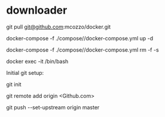 # downloader

git pull git@github.com:mcozzo/docker.git

docker-compose -f ./compose/<image>/docker-compose.yml up -d

docker-compose -f ./compose/<image>/docker-compose.yml rm -f -s

docker exec -it <container> /bin/bash

Initial git setup:

git init

git remote add origin <Github.com>

git push --set-upstream origin master
